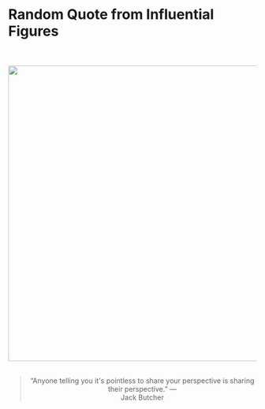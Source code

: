 # Random Quote from Influential Figures

<div align="center">
  <br>
  <br>
  <a href="undefined" title="undefined"><img src="undefined" width="600px"></a>
  <br>
  <br>
  <blockquote>&ldquo;Anyone telling you it's pointless to share your perspective is sharing their perspective.&rdquo; &mdash; <footer>Jack Butcher</footer></blockquote>
</div>
  